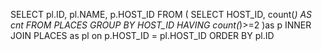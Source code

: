 SELECT
pl.ID,
pl.NAME,
p.HOST_ID
FROM (
SELECT
HOST_ID,
count(*) AS cnt
FROM PLACES
GROUP BY HOST_ID
HAVING count(*)>=2
)as p
INNER JOIN PLACES as pl
on p.HOST_ID = pl.HOST_ID
ORDER BY pl.ID

